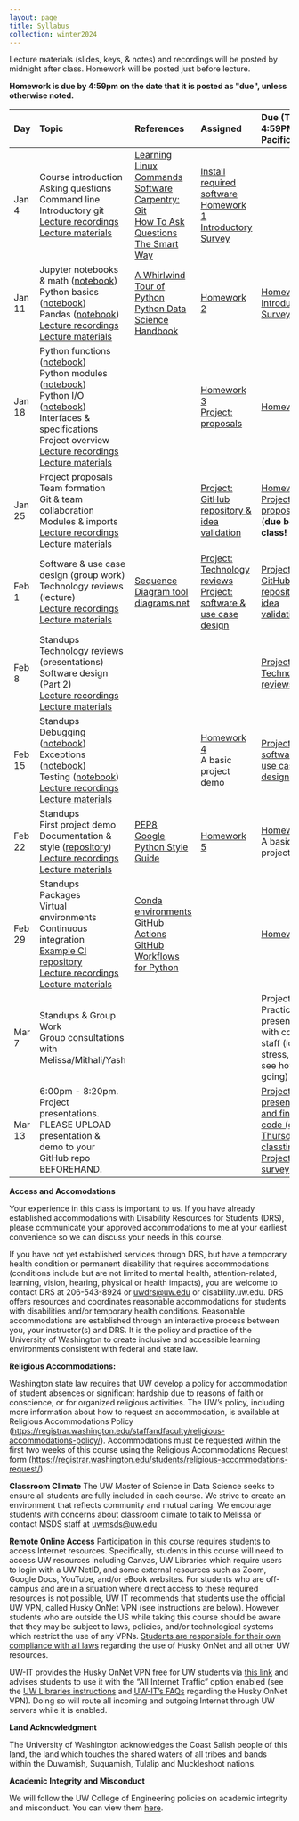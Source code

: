 ```yaml
---
layout: page
title: Syllabus
collection: winter2024
---
```


[Lecture 1 materials]: <notfound>
[Lecture 2 materials]: <notfound>
[Lecture 3 materials]: <notfound>
[Lecture 4 materials]: <notfound>
[Lecture 5 materials]: <notfound>
[Lecture 6 materials]: <notfound>
[Lecture 7 materials]: <notfound>
[Lecture 8 materials]: <notfound>
[Lecture 9 materials]: <notfound>

[Homework 1]: <notfound>
[Homework 2]: <notfound>
[Homework 3]: <notfound>
[Homework 4]: <notfound>
[Homework 5]: <notfound>
[Introductory survey]: <notfound>
[Project proposal survey]: <notfound>
[Project validation survey]: <notfound>
[Project survey]: <notfound>

[Lecture 1 recordings]: https://uw.hosted.panopto.com/Panopto/Pages/Sessions/List.aspx?folderID=acec365e-0039-4608-a8e7-b0b9011cfe2b
[Lecture 2 recordings]: https://uw.hosted.panopto.com/Panopto/Pages/Sessions/List.aspx?folderID=85d95b40-97a6-4f95-9b98-b0b9011d01cf
[Lecture 3 recordings]: https://uw.hosted.panopto.com/Panopto/Pages/Sessions/List.aspx?folderID=63566640-7f2a-48c4-a078-b0b9011d04fd
[Lecture 4 recordings]: https://uw.hosted.panopto.com/Panopto/Pages/Sessions/List.aspx?folderID=b29585bd-2bd3-41e7-924f-b0b9011d08a4
[Lecture 5 recordings]: https://uw.hosted.panopto.com/Panopto/Pages/Sessions/List.aspx?folderID=a34e4302-b6d5-4a67-9fa3-b0b9011d0c40
[Lecture 6 recordings]: https://uw.hosted.panopto.com/Panopto/Pages/Sessions/List.aspx?folderID=e77d821a-67cf-4ccc-9095-b0b9011d1169
[Lecture 7 recordings]: https://uw.hosted.panopto.com/Panopto/Pages/Sessions/List.aspx?folderID=bb7c628c-9804-402d-bf7d-b0b9011d1526
[Lecture 8 recordings]: https://uw.hosted.panopto.com/Panopto/Pages/Sessions/List.aspx?folderID=f92544af-9459-4ead-82d9-b0b9011d18a8
[Lecture 9 recordings]: https://uw.hosted.panopto.com/Panopto/Pages/Sessions/List.aspx?folderID=f1a5b645-5d0b-41b8-9c91-b0b9011d1ca4
[Lecture 10 recordings]: https://uw.hosted.panopto.com/Panopto/Pages/Sessions/List.aspx?folderID=670aca8d-4313-49e8-b84f-b0b9011d2066

Lecture materials (slides, keys, & notes) and recordings will be posted by midnight after class. Homework will be posted just before lecture.

**Homework is due by 4:59pm on the date that it is posted as "due", unless otherwise noted.**

| Day      | Topic                                                         | References       | Assigned | Due (Thu @ 4:59PM Pacific)    |
|:----------|:----------------|:---------------|:-------------------|:-------------------|
| Jan 4     | Course introduction<br />Asking questions<br />Command line<br />Introductory git<br />[Lecture recordings][Lecture 1 recordings]<br />[Lecture materials][Lecture 1 materials] | [Learning Linux Commands](http://linuxcommand.org/lc3_learning_the_shell.php)<br />[Software Carpentry: Git](https://swcarpentry.github.io/git-novice/)<br />[How To Ask Questions The Smart Way](http://www.catb.org/~esr/faqs/smart-questions.html) | [Install required software](<software.md>)<br />[Homework 1][Homework 1]<br />[Introductory Survey][Introductory Survey] | | 
| Jan 11    | Jupyter notebooks & math ([notebook](https://raw.githubusercontent.com/UWDATA515/lecture-materials/main/02/jupyter_and_python_breakout.ipynb))<br />Python basics ([notebook](https://raw.githubusercontent.com/UWDATA515/lecture-materials/main/02/python_vars_and_flow_control.ipynb))<br />Pandas ([notebook](https://raw.githubusercontent.com/UWDATA515/lecture-materials/main/02/data_manipulation.ipynb))<br />[Lecture recordings][Lecture 2 recordings]<br />[Lecture materials][Lecture 2 materials] | [A Whirlwind Tour of Python](https://jakevdp.github.io/WhirlwindTourOfPython/)<br />[Python Data Science Handbook](https://jakevdp.github.io/PythonDataScienceHandbook/)  | [Homework 2][Homework 2] | [Homework 1][Homework 1]<br />[Introductory Survey][Introductory Survey] |
| Jan 18    | Python functions ([notebook](https://raw.githubusercontent.com/UWDATA515/lecture-materials/main/03/python_functions.ipynb))<br />Python modules ([notebook](https://raw.githubusercontent.com/UWDATA515/lecture-materials/main/03/python_modules.ipynb))<br />Python I/O ([notebook](https://raw.githubusercontent.com/UWDATA515/lecture-materials/main/03/python_files_io.ipynb))<br />Interfaces & specifications<br />Project overview<br />[Lecture recordings][Lecture 3 recordings]<br />[Lecture materials][Lecture 3 materials] |  | [Homework 3][Homework 3]<br />[Project: proposals][Project proposal survey] | [Homework 2][Homework 2] |
| Jan 25     | Project proposals<br />Team formation<br />Git & team collaboration<br />Modules & imports<br />[Lecture recordings][Lecture 4 recordings]<br />[Lecture materials][Lecture 4 materials] |  | [Project: GitHub repository & idea validation][Project validation survey] | [Homework 3][Homework 3]<br />[Project: proposals][Project proposal survey] (**due before class! 12pm**) | 
| Feb 1    | Software & use case design (group work)<br />Technology reviews (lecture)<br />[Lecture recordings][Lecture 5 recordings]<br />[Lecture materials][Lecture 5 materials] | [Sequence Diagram tool](https://www.websequencediagrams.com/)<br />[diagrams.net](https://app.diagrams.net/) | [Project: Technology reviews](https://github.com/UWDATA515/lecture-materials/blob/main/07/DATA515_07_TechnologyReviews.pdf)<br />[Project: software & use case design](<projects.md>) | [Project: GitHub repository & idea validation][Project validation survey] | 
| Feb 8    | Standups<br />Technology reviews (presentations)<br />Software design (Part 2)<br />[Lecture recordings][Lecture 6 recordings]<br />[Lecture materials][Lecture 6 materials] |  |  | [Project: Technology reviews](https://github.com/UWDATA515/lecture-materials/blob/main/07/DATA515_07_TechnologyReviews.pdf) | 
| Feb 15    | Standups<br />Debugging ([notebook](https://raw.githubusercontent.com/UWDATA515/lecture-materials/main/04/debugging_python.ipynb))<br />Exceptions ([notebook](https://raw.githubusercontent.com/UWDATA515/lecture-materials/main/04/exceptions_in_python.ipynb))<br />Testing ([notebook](https://raw.githubusercontent.com/UWDATA515/lecture-materials/main/04/python_unit_tests.ipynb))<br />[Lecture recordings][Lecture 7 recordings]<br />[Lecture materials][Lecture 7 materials] |  | [Homework 4][Homework 4]<br />A basic project demo | [Project: software & use case design](<projects.md>) | 
| Feb 22    | Standups<br />First project demo<br />Documentation & style ([repository](https://github.com/uwescience/programming_style_documentation))<br />[Lecture recordings][Lecture 8 recordings]<br />[Lecture materials][Lecture 8 materials] | [PEP8](https://www.python.org/dev/peps/pep-0008/)<br />[Google Python Style Guide](http://google.github.io/styleguide/pyguide.html) | [Homework 5][Homework 5] | [Homework 4][Homework 4]<br />A basic project demo | 
| Feb 29    | Standups<br />Packages<br />Virtual environments<br />Continuous integration<br />[Example CI repository](https://github.com/UWDATA515/ci_example)<br />[Lecture recordings][Lecture 9 recordings]<br />[Lecture materials][Lecture 9 materials] | [Conda environments](https://conda.io/projects/conda/en/latest/user-guide/concepts/environments.html)<br />[GitHub Actions](https://docs.github.com/en/actions/quickstart)<br />[GitHub Workflows for Python](https://docs.github.com/en/actions/automating-builds-and-tests/building-and-testing-python) |  | [Homework 5][Homework 5] | 
| Mar 7     | Standups & Group Work<br />Group consultations with Melissa/Mithali/Yash |  |  | Project: Practice presentations with course staff (low-stress, just to see how it's going) | 
| Mar 13    | 6:00pm - 8:20pm. Project presentations. PLEASE UPLOAD presentation & demo to your GitHub repo BEFOREHAND.  |  |  | [Project: presentation and final code (due Thursday at classtime)](<projects.md>)<br />[Project: survey][Project survey] | 

**Access and Accomodations**

Your experience in this class is important to us. If you have already established accommodations with Disability Resources for Students (DRS), please communicate your approved accommodations to me at your earliest convenience so we can discuss your needs in this course.

If you have not yet established services through DRS, but have a temporary health condition or permanent disability that requires accommodations (conditions include but are not limited to mental health, attention-related, learning, vision, hearing, physical or health impacts), you are welcome to contact DRS at 206-543-8924 or uwdrs@uw.edu or disability.uw.edu. DRS offers resources and coordinates reasonable accommodations for students with disabilities and/or temporary health conditions. Reasonable accommodations are established through an interactive process between you, your instructor(s) and DRS. It is the policy and practice of the University of Washington to create inclusive and accessible learning environments consistent with federal and state law.


**Religious Accommodations:**

Washington state law requires that UW develop a policy for accommodation of student absences or significant hardship due to reasons of faith or conscience, or for organized religious activities. The UW’s policy, including more information about how to request an accommodation, is available at Religious Accommodations Policy (https://registrar.washington.edu/staffandfaculty/religious-accommodations-policy/). Accommodations must be requested within the first two weeks of this course using the Religious Accommodations Request form (https://registrar.washington.edu/students/religious-accommodations-request/).


**Classroom Climate**
The UW Master of Science in Data Science seeks to ensure all students are fully included in each course. We strive to create an environment that reflects community and mutual caring. We encourage students with concerns about classroom climate to talk to Melissa or contact MSDS staff at uwmsds@uw.edu


**Remote Online Access**
Participation in this course requires students to access Internet resources. Specifically, students in this course will need to access UW resources including Canvas, UW Libraries which require users to login with a UW NetID, and some external resources such as Zoom, Google Docs, YouTube, and/or eBook websites. For students who are off-campus and are in a situation where direct access to these required resources is not possible, UW IT recommends that students use the official UW VPN, called Husky OnNet VPN (see instructions are below). However, students who are outside the US while taking this course should be aware that they may be subject to laws, policies, and/or technological systems which restrict the use of any VPNs. [Students are responsible for their own compliance with all laws](https://itconnect.uw.edu/it-at-the-uw/it-governance-and-policies/appropriate-use/) regarding the use of Husky OnNet and all other UW resources.

UW-IT provides the Husky OnNet VPN free for UW students via [this link](https://itconnect.uw.edu/tools-services-support/networks-connectivity/uw-networks/about-husky-onnet/use-husky-onnet/) and advises students to use it with the “All Internet Traffic” option enabled (see the [UW Libraries instructions](https://www.lib.washington.edu/help/connect/husky-onnet) and [UW-IT’s FAQs](https://itconnect.uw.edu/tools-services-support/networks-connectivity/uw-networks/about-husky-onnet/faqs/) regarding the Husky OnNet VPN). Doing so will route all incoming and outgoing Internet through UW servers while it is enabled.

**Land Acknowledgment**

The University of Washington acknowledges the Coast Salish people of this land, the land which touches the shared waters of all tribes and bands within the Duwamish, Suquamish, Tulalip and Muckleshoot nations.


**Academic Integrity and Misconduct**

We will follow the UW College of Engineering policies on academic integrity and misconduct.  You can view them [here](https://www.engr.washington.edu/current/policies/academic-integrity-misconduct).
